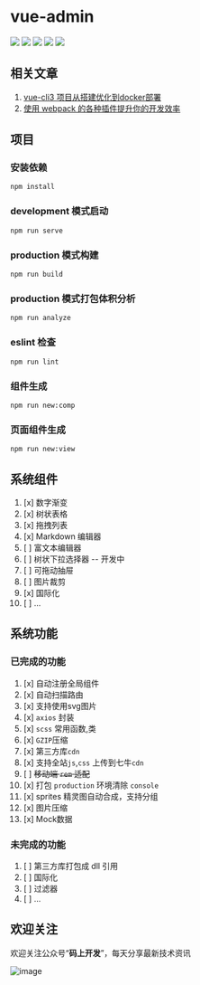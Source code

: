 # vue-admin

![](https://img.shields.io/badge/license-MIT-0.svg)
![](https://img.shields.io/badge/download-2M-0.svg)
![](https://img.shields.io/badge/language-zh-0.svg)
![](https://img.shields.io/badge/platform-win/mac-0.svg)
![](https://img.shields.io/badge/node@latest->6.0.0-0.svg)
## 相关文章
1. [vue-cli3 项目从搭建优化到docker部署](https://juejin.im/post/5c4a6fcd518825469414e062)
2. [使用 webpack 的各种插件提升你的开发效率](https://juejin.im/post/5c8852f95188257a323f5cee)

## 项目
### 安装依赖
```
npm install
```

###  development 模式启动
```
npm run serve
```

### production 模式构建
```
npm run build
```
### production 模式打包体积分析
```
npm run analyze
```
### eslint 检查
```
npm run lint
```

### 组件生成
```
npm run new:comp
```
### 页面组件生成
```
npm run new:view
```
## 系统组件
1. [x] 数字渐变
2. [x] 树状表格
3. [x] 拖拽列表
4. [x] Markdown 编辑器
5. [ ] 富文本编辑器
6. [ ] 树状下拉选择器 -- 开发中
7. [ ] 可拖动抽屉
8. [ ] 图片裁剪
9. [x] 国际化
10. [ ] ...

## 系统功能
### 已完成的功能
1. [x] 自动注册全局组件
2. [x] 自动扫描路由
3. [x] 支持使用svg图片
4. [x] `axios` 封装
5. [x] `scss` 常用函数,类
6. [x] `GZIP`压缩
7. [x] 第三方库`cdn`
8. [x] 支持全站`js`,`css` 上传到七牛`cdn`
9. [ ] ~~移动端 `rem` 适配~~
10. [x] 打包 `production` 环境清除 `console`
11. [x] sprites 精灵图自动合成，支持分组
12. [x] 图片压缩
13. [x] Mock数据
### 未完成的功能
1. [ ] 第三方库打包成 dll 引用
2. [ ] 国际化
3. [ ] 过滤器
4. [ ] ...

## 欢迎关注
欢迎关注公众号“**码上开发**”，每天分享最新技术资讯

![image](https://user-gold-cdn.xitu.io/2018/12/24/167ddc2c7f13cdf5?w=430&h=430&f=png&s=54797)
